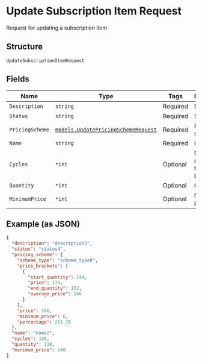 
# Update Subscription Item Request

Request for updating a subscription item

## Structure

`UpdateSubscriptionItemRequest`

## Fields

| Name | Type | Tags | Description |
|  --- | --- | --- | --- |
| `Description` | `string` | Required | Description |
| `Status` | `string` | Required | Status |
| `PricingScheme` | [`models.UpdatePricingSchemeRequest`](../../doc/models/update-pricing-scheme-request.md) | Required | Pricing scheme |
| `Name` | `string` | Required | Item name |
| `Cycles` | `*int` | Optional | Number of cycles that the item will be charged |
| `Quantity` | `*int` | Optional | Quantity |
| `MinimumPrice` | `*int` | Optional | Minimum price |

## Example (as JSON)

```json
{
  "description": "description2",
  "status": "status4",
  "pricing_scheme": {
    "scheme_type": "scheme_type8",
    "price_brackets": [
      {
        "start_quantity": 144,
        "price": 174,
        "end_quantity": 152,
        "overage_price": 166
      }
    ],
    "price": 166,
    "minimum_price": 6,
    "percentage": 251.76
  },
  "name": "name2",
  "cycles": 108,
  "quantity": 128,
  "minimum_price": 140
}
```

